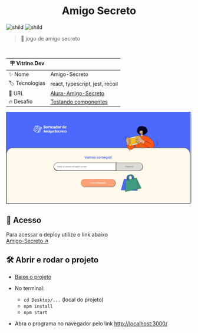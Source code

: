 <div align="center">
	<h1>Amigo Secreto</h1>
</div>


![shild](https://img.shields.io/github/repo-size/lucash-barbosa/Amigo-Secreto)
![shild](https://img.shields.io/github/last-commit/lucash-barbosa/Amigo-Secreto)

> :book: jogo de amigo secreto

<br>

| :placard: Vitrine.Dev |     |
| -------------  | --- |
| :sparkles: Nome        | Amigo-Secreto
| :label: Tecnologias | react, typescript, jest, recoil
| :rocket: URL         | <a href="alura-amigo-secreto-mu.vercel.app">Alura-Amigo-Secreto</a>
| :fire: Desafio     | <a href="https://cursos.alura.com.br/course/react-testando-componentes">Testando componentes</a>
                                                  
![Amigo-Secreto](screenshot.png#vitrinedev)

## 🚀 Acesso
Para acessar o deploy utilize o link abaixo
<br>
[Amigo-Secreto ↗️](https://alura-amigo-secreto-mu.vercel.app)

## 🛠️ Abrir e rodar o projeto
- [Baixe o projeto](https://github.com/lucash-barbosa/Amigo-Secreto/archive/refs/heads/main.zip)
  
- No terminal:
  - `cd Desktop/...` (local do projeto)
  - `npm install`
  - `npm start`

- Abra o programa no navegador pelo link <a href="http://localhost:3000/">http://localhost:3000/</a>
